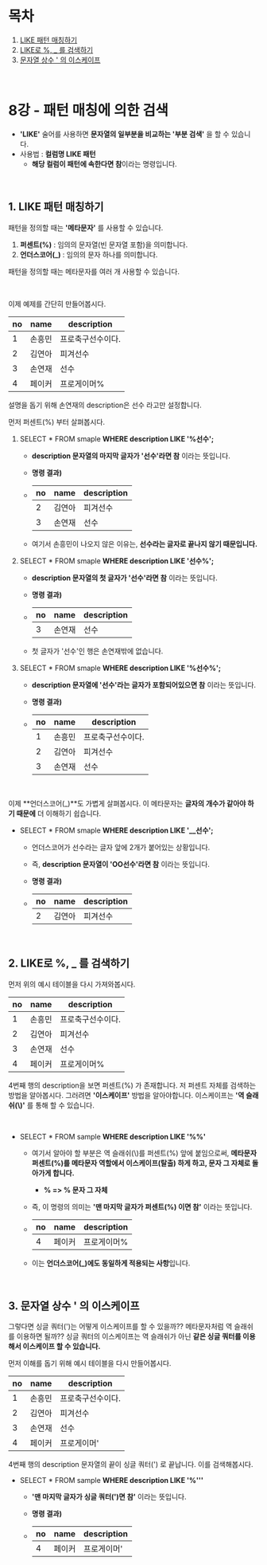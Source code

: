 # 목차

1. [LIKE 패턴 매칭하기](#1-like-패턴-매칭하기) <br/>
2. [LIKE로 %, _ 를 검색하기](#2-like로--_-를-검색하기) <br/>
3. [문자열 상수 ' 의 이스케이프](#3-문자열-상수--의-이스케이프) <br/>

<br/>

# 8강 - 패턴 매칭에 의한 검색

- **'LIKE'** 술어를 사용하면 **문자열의 일부분을 비교하는 '부분 검색'** 을 할 수 있습니다.
- 사용법 : **컬럼명 LIKE 패턴**
  - **해당 컬럼이 패턴에 속한다면 참**이라는 명령입니다.


<br/>

## 1. LIKE 패턴 매칭하기

패턴을 정의할 때는 **'메타문자'** 를 사용할 수 있습니다.

1. **퍼센트(%)** : 임의의 문자열(빈 문자열 포함)을 의미합니다.
2. **언더스코어(_)** : 임의의 문자 하나를 의미합니다.

패턴을 정의할 때는 메타문자를 여러 개 사용할 수 있습니다.

<br/>

이제 예제를 간단히 만들어봅시다.

| no   | name   | description       |
| ---- | ------ | ----------------- |
| 1    | 손흥민 | 프로축구선수이다. |
| 2    | 김연아 | 피겨선수          |
| 3    | 손연재 | 선수              |
| 4    | 페이커 | 프로게이머%       |

설명을 돕기 위해 손연재의 description은 선수 라고만 설정합니다.

먼저 퍼센트(%) 부터 살펴봅시다.

1. SELECT * FROM smaple **WHERE description LIKE '%선수';**

   - **description 문자열의 마지막 글자가 '선수'라면 참** 이라는 뜻입니다.

   - **명령 결과)**

   - | no   | name   | description |
     | ---- | ------ | ----------- |
     | 2    | 김연아 | 피겨선수    |
     | 3    | 손연재 | 선수        |

   - 여기서 손흥민이 나오지 않은 이유는, **선수라는 글자로 끝나지 않기 때문입니다.**<br/>

2. SELECT * FROM smaple **WHERE description LIKE '선수%';**

   - **description 문자열의 첫 글자가 '선수'라면 참** 이라는 뜻입니다.

   - **명령 결과)**

   - | no   | name   | description |
     | ---- | ------ | ----------- |
     | 3    | 손연재 | 선수        |

   - 첫 글자가 '선수'인 행은 손연재밖에 없습니다.<br/>

3. SELECT * FROM smaple **WHERE description LIKE '%선수%';**

   - **description 문자열에 '선수'라는 글자가 포함되어있으면 참** 이라는 뜻입니다.

   - **명령 결과)**

   - | no   | name   | description       |
     | ---- | ------ | ----------------- |
     | 1    | 손흥민 | 프로축구선수이다. |
     | 2    | 김연아 | 피겨선수          |
     | 3    | 손연재 | 선수              |

     <br/>

이제 **언더스코어(_)**도 가볍게 살펴봅시다. 이 메타문자는 **글자의 개수가 같아야 하기 때문에** 더 이해하기 쉽습니다.

- SELECT * FROM smaple **WHERE description LIKE '__선수';**

  - 언더스코어가 선수라는 글자 앞에 2개가 붙어있는 상황입니다.

  - 즉, **description 문자열이 'OO선수'라면 참** 이라는 뜻입니다.

  - **명령 결과)**

  - | no   | name   | description |
    | ---- | ------ | ----------- |
    | 2    | 김연아 | 피겨선수    |

<br/>

## 2. LIKE로 %, _ 를 검색하기

먼저 위의 예시 테이블을 다시 가져와봅시다.

| no   | name   | description       |
| ---- | ------ | ----------------- |
| 1    | 손흥민 | 프로축구선수이다. |
| 2    | 김연아 | 피겨선수          |
| 3    | 손연재 | 선수              |
| 4    | 페이커 | 프로게이머%       |

4번째 행의 description을 보면 퍼센트(%) 가 존재합니다. 저 퍼센트 자체를 검색하는 방법을 알아봅시다. 그러려면 **'이스케이프'** 방법을 알아야합니다. 이스케이프는 **'역 슬래쉬(\\)'** 를 통해 할 수 있습니다.

<br/>

- SELECT * FROM sample **WHERE description LIKE '%\%'**

  - 여기서 알아야 할 부분은 역 슬래쉬(\\)를 퍼센트(%) 앞에 붙임으로써, **메타문자 퍼센트(%)를 메타문자 역할에서 이스케이프(탈출) 하게 하고, 문자 그 자체로 돌아가게 합니다.**

    - **\% => % 문자 그 자체**

  - 즉, 이 명령의 의미는 **'맨 마지막 글자가 퍼센트(%) 이면 참'** 이라는 뜻입니다.

  - | no   | name   | description |
    | ---- | ------ | ----------- |
    | 4    | 페이커 | 프로게이머% |

  - 이는 **언더스코어(_)에도 동일하게 적용되는 사항**입니다.

<br/>

## 3. 문자열 상수 ' 의 이스케이프

그렇다면 싱글 쿼터(')는 어떻게 이스케이프를 할 수 있을까?? 메타문자처럼 역 슬래쉬를 이용하면 될까?? 싱글 쿼터의 이스케이프는 역 슬래쉬가 아닌 **같은 싱글 쿼터를 이용해서 이스케이프 할 수 있습니다.**

먼저 이해를 돕기 위해 예시 테이블을 다시 만들어봅시다.

| no   | name   | description       |
| ---- | ------ | ----------------- |
| 1    | 손흥민 | 프로축구선수이다. |
| 2    | 김연아 | 피겨선수          |
| 3    | 손연재 | 선수              |
| 4    | 페이커 | 프로게이머'       |

4번째 행의 description 문자열의 끝이 싱글 쿼터(') 로 끝납니다. 이를 검색해봅시다.

- SELECT * FROM sample **WHERE description LIKE '%'''**

  - **'맨 마지막 글자가 싱글 쿼터(')면 참'** 이라는 뜻입니다.

  - **명령 결과)**

  - | no   | name   | description |
    | ---- | ------ | ----------- |
    | 4    | 페이커 | 프로게이머' |
